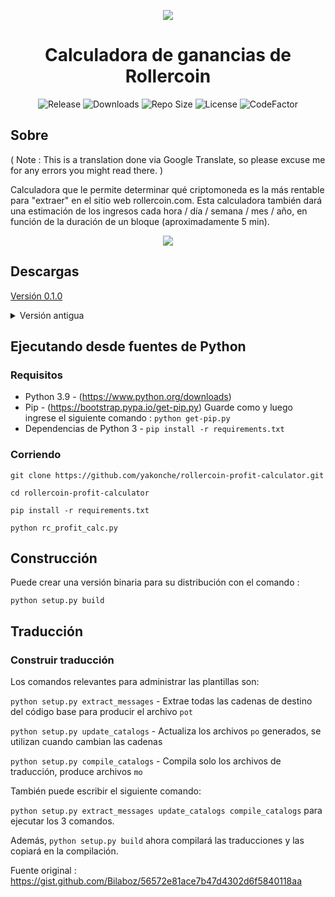 <p align="center"><img src="https://i.imgur.com/UnThSPW.png"/></p>

<h1 align="center">Calculadora de ganancias de Rollercoin</h1>

<p align="center">
  <img alt="Release" src="https://img.shields.io/github/v/release/yakonche/rollercoin-profit-calculator?style=flat-square&color=00b16a">
  <img alt="Downloads" src="https://img.shields.io/github/downloads/yakonche/rollercoin-profit-calculator/total?style=flat-square&color=0055A4">
  <img alt="Repo Size" src="https://img.shields.io/github/repo-size/yakonche/rollercoin-profit-calculator?style=flat-square&color=FFFFFF">
  <img alt="License" src="https://img.shields.io/github/license/yakonche/rollercoin-profit-calculator?style=flat-square&color=EF4135">
  <img alt="CodeFactor" src="https://www.codefactor.io/repository/github/yakonche/rollercoin-profit-calculator/badge?style=flat-square"/>
</p>

Sobre
-----

( Note : This is a translation done via Google Translate, so please excuse me for any errors you might read there. )

Calculadora que le permite determinar qué criptomoneda es la más rentable para "extraer" en el sitio web rollercoin.com.
Esta calculadora también dará una estimación de los ingresos cada hora / día / semana / mes / año, en función de la duración de un bloque (aproximadamente 5 min).

<p align="center"><img src="https://user-images.githubusercontent.com/60564904/111250612-ec2cfc00-860d-11eb-98f3-bc8beb837055.png"/></p>

Descargas
---------

[Versión 0.1.0](https://github.com/Yakonche/rollercoin-profit-calculator/releases/tag/0.1.0)

<details>
<summary>Versión antigua</summary>
* [Versión 0.0.5](https://github.com/Yakonche/rollercoin-profit-calculator/releases/tag/0.0.5)
</details>

Ejecutando desde fuentes de Python
----------------------------------

### Requisitos

* Python 3.9 - (https://www.python.org/downloads)
* Pip - (https://bootstrap.pypa.io/get-pip.py) Guarde como y luego ingrese el siguiente comando : `python get-pip.py`
* Dependencias de Python 3 - `pip install -r requirements.txt`

### Corriendo

`git clone https://github.com/yakonche/rollercoin-profit-calculator.git`

`cd rollercoin-profit-calculator`

`pip install -r requirements.txt`

`python rc_profit_calc.py`

Construcción
------------

Puede crear una versión binaria para su distribución con el comando :

`python setup.py build`

Traducción
----------

### Construir traducción

Los comandos relevantes para administrar las plantillas son:

`python setup.py extract_messages` - Extrae todas las cadenas de destino del código base para producir el archivo `pot`

`python setup.py update_catalogs` - Actualiza los archivos `po` generados, se utilizan cuando cambian las cadenas

`python setup.py compile_catalogs` - Compila solo los archivos de traducción, produce archivos `mo`

También puede escribir el siguiente comando:

`python setup.py extract_messages update_catalogs compile_catalogs` para ejecutar los 3 comandos.

Además, `python setup.py build` ahora compilará las traducciones y las copiará en la compilación.



Fuente original : https://gist.github.com/Bilaboz/56572e81ace7b47d4302d6f5840118aa
